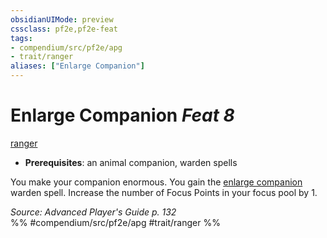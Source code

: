 ```yaml
---
obsidianUIMode: preview
cssclass: pf2e,pf2e-feat
tags:
- compendium/src/pf2e/apg
- trait/ranger
aliases: ["Enlarge Companion"]
---
```

# Enlarge Companion  *Feat 8*  
[ranger](rules/traits/ranger.md "Ranger Class Trait")  

- **Prerequisites**: an animal companion, warden spells

You make your companion enormous. You gain the [enlarge companion](compendium/spells/enlarge-companion-apg.md) warden spell. Increase the number of Focus Points in your focus pool by 1.

*Source: Advanced Player's Guide p. 132*  
%% #compendium/src/pf2e/apg #trait/ranger %%